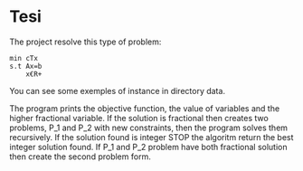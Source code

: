 # Tesi
The project resolve this type of problem:

	min cTx
	s.t Ax=b
		x€R+
		
You can see some exemples of instance in directory data.


The program prints the objective function, the value of variables and the higher fractional variable.
If the solution is fractional then creates two problems, P_1 and P_2 with new constraints, then the program solves them recursively. If the solution found is integer STOP the algoritm return the best integer solution found. 
If P_1 and P_2 problem have both fractional solution then create the second problem form.
